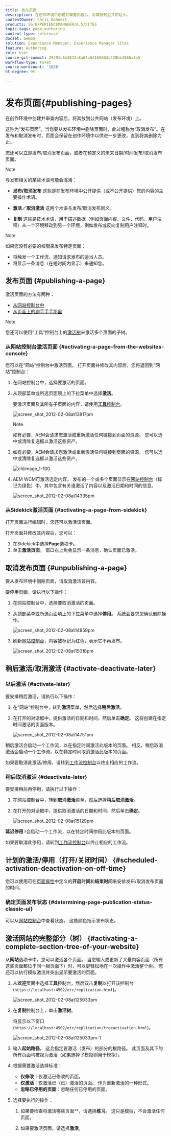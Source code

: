 ```yaml
---
title: 发布页面
description: 在创作环境中创建并审查内容后，将其放到公共网站上。
contentOwner: Chris Bohnert
products: SG_EXPERIENCEMANAGER/6.5/SITES
topic-tags: page-authoring
content-type: reference
docset: aem65
solution: Experience Manager, Experience Manager Sites
feature: Authoring
role: User
source-git-commit: 29391c8e3042a8a04c64165663a228bb4886afb5
workflow-type: tm+mt
source-wordcount: '1028'
ht-degree: 9%

---
```


# 发布页面{#publishing-pages}

在创作环境中创建并审查内容后，将其放到公共网站（发布环境）上。

这称为“发布页面”。当您要从发布环境中删除页面时，此过程称为“取消发布”。在发布和取消发布时，页面会保留在创作环境中以供进一步更改，直到将其删除为止。

您还可以立即发布/取消发布页面，或者在预定义的未来日期/时间发布/取消发布页面。

>[!NOTE]
>
>与发布相关的某些术语可能会混淆：
>
>* **发布/取消发布**
>  这些是在发布环境中公开提供（或不公开提供）您的内容的主要操作术语。
>
>* **激活／取消激活**
>  这两个术语与发布/取消发布同义。
>
>* **复制**
>  这些是技术术语，用于描述数据（例如页面内容、文件、代码、用户注释）从一个环境移动到另一个环境，例如发布或反向复制用户注释时。
>

>[!NOTE]
>
>如果您没有必要的权限来发布特定页面：
>
>* 将触发一个工作流，通知请求发布的适当人员。
>* 将显示一条消息（在短时间内显示）来通知您。
>

## 发布页面 {#publishing-a-page}

激活页面的方法有两种：

* [从网站控制台中](#activating-a-page-from-the-websites-console)
* [从页面上的副手手手那里](#activating-a-page-from-sidekick)

>[!NOTE]
>
>您还可以使用“工具”控制台上的[激活树](#howtoactivateacompletesectiontreeofyourwebsite)来激活多个页面的子树。

### 从网站控制台激活页面 {#activating-a-page-from-the-websites-console}

您可以在“网站”控制台中激活页面。 打开页面并修改其内容后，您将返回到“网站”控制台：

1. 在网站控制台中，选择要激活的页面。
1. 从顶部菜单或所选页面项上的下拉菜单中选择&#x200B;**激活**。

   要激活页面及其所有子页面的内容，请使用&#x200B;[**工具**&#x200B;控制台](/help/sites-classic-ui-authoring/classic-page-author-publish-pages.md#howtoactivateacompletesectiontreeofyourwebsite)。

   ![screen_shot_2012-02-08at13817pm](assets/screen_shot_2012-02-08at13817pm.png)

   >[!NOTE]
   >
   >如有必要，AEM会请求您激活或重新激活任何链接到页面的资源。 您可以选中或清除复选框以激活这些资产。
   >
   >

1. 如有必要，AEM会请求您激活或重新激活任何链接到页面的资源。 您可以选中或清除复选框以激活这些资产。

   ![chlimage_1-100](assets/chlimage_1-100.png)

1. AEM WCM可激活选定内容。 发布的一个或多个页面显示在[网站控制台](/help/sites-classic-ui-authoring/author-env-basic-handling.md#page-information-on-the-websites-console)（标记为绿色）中，其中包含有关谁激活了内容以及激活日期和时间的信息。

   ![screen_shot_2012-02-08at14335pm](assets/screen_shot_2012-02-08at14335pm.png)

### 从Sidekick激活页面 {#activating-a-page-from-sidekick}

打开页面进行编辑时，您还可以激活该页面。

打开页面并修改其内容后，您可以：

1. 在Sidekick中选择&#x200B;**Page**&#x200B;选项卡。
1. 单击&#x200B;**激活页面**。
窗口右上角会显示一条消息，确认页面已激活。

## 取消发布页面 {#unpublishing-a-page}

要从发布环境中删除页面，请取消激活该内容。

要停用页面，请执行以下操作：

1. 在网站控制台中，选择要取消激活的页面。
1. 从顶部菜单或所选页面项上的下拉菜单中选择&#x200B;**停用**。 系统会要求您确认删除操作。

   ![screen_shot_2012-02-08at14859pm](assets/screen_shot_2012-02-08at14859pm.png)

1. 刷新[网站控制台](/help/sites-classic-ui-authoring/author-env-basic-handling.md#page-information-on-the-websites-console)，内容被标记为红色，表示它不再发布。

   ![screen_shot_2012-02-08at15018pm](assets/screen_shot_2012-02-08at15018pm.png)

## 稍后激活/取消激活 {#activate-deactivate-later}

### 以后激活 {#activate-later}

要安排稍后激活，请执行以下操作：

1. 在“网站”控制台中，转到&#x200B;**激活**&#x200B;菜单，然后选择&#x200B;**稍后激活**。
1. 在打开的对话框中，提供激活的日期和时间，然后单击&#x200B;**确定**。 这将创建在指定时间激活的页面版本。

   ![screen_shot_2012-02-08at14751pm](assets/screen_shot_2012-02-08at14751pm.png)

稍后激活会启动一个工作流，以在指定时间激活此版本的页面。 相反，稍后取消激活会启动一个工作流，以在特定时间取消激活此版本的页面。

如果要取消此激活/停用，请转到[工作流控制台](/help/sites-administering/workflows-administering.md#main-pars_title_3-yjqslz-refd)以终止相应的工作流。

### 稍后取消激活 {#deactivate-later}

要安排稍后再停用，请执行以下操作：

1. 在网站控制台中，转到&#x200B;**取消激活**&#x200B;菜单，然后选择&#x200B;**稍后取消激活**。

1. 在打开的对话框中，提供取消激活的日期和时间，然后单击&#x200B;**确定**。

   ![screen_shot_2012-02-08at15129pm](assets/screen_shot_2012-02-08at15129pm.png)

**延迟停用** r会启动一个工作流，以在特定时间停用此版本的页面。

如果要取消此停用，请转到[工作流控制台](/help/sites-administering/workflows-administering.md#main-pars_title_3-yjqslz-refd)以终止相应的工作流。

## 计划的激活/停用（打开/关闭时间） {#scheduled-activation-deactivation-on-off-time}

您可以使用可在[页面属性](/help/sites-classic-ui-authoring/classic-page-author-edit-page-properties.md)中定义的&#x200B;**开启时间**&#x200B;和&#x200B;**结束时间**&#x200B;来安排发布/取消发布页面的时间。

### 确定页面发布状态 {#determining-page-publication-status-classic-ui}

可以从[网站控制台](/help/sites-classic-ui-authoring/author-env-basic-handling.md#page-information-on-the-websites-console)中查看状态。 这些颜色指示发布状态。

## 激活网站的完整部分（树） {#activating-a-complete-section-tree-of-your-website}

从&#x200B;**网站**&#x200B;选项卡中，您可以激活各个页面。 当您输入或更新了大量内容页面（所有这些页面都位于同一根页面下）时，可以更轻松地在一次操作中激活整个树。 您还可以执行模拟激活并突出显示要激活的页面。

1. 从&#x200B;**欢迎**&#x200B;页面中选择&#x200B;**工具**&#x200B;控制台，然后双击&#x200B;**复制**&#x200B;以打开该控制台(`https://localhost:4502/etc/replication.html`)。

   ![screen_shot_2012-02-08at125033pm](assets/screen_shot_2012-02-08at125033pm.png)

1. 在&#x200B;**复制**&#x200B;控制台上，单击&#x200B;**激活树**。

   将显示以下窗口(`https://localhost:4502/etc/replication/treeactivation.html`)。

   ![screen_shot_2012-02-08at125033pm-1](assets/screen_shot_2012-02-08at125033pm-1.png)

1. 输入&#x200B;**起始路径**。 这会指定要激活（发布）的部分的根路径。 此页面及其下的所有页面均被视为激活（如果选择了模拟则用于模拟）。
1. 根据需要激活选择标准：

   * **仅修改**：仅激活已修改的页面。
   * **仅激活**：仅激活已（已）激活的页面。 作为重新激活的一种形式。
   * **忽略已停用的页面**：忽略任何已停用的页面。

1. 选择要执行的操作：

   1. 如果要检查将激活哪些页面&#x200B;**，请选择&#x200B;**练习**。 这只是模拟，不会激活任何页面。

   1. 如果要激活页面，请选择&#x200B;**激活**。
